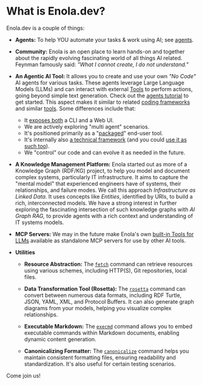 <!--
    SPDX-License-Identifier: Apache-2.0

    Copyright 2025 The Enola <https://enola.dev> Authors

    Licensed under the Apache License, Version 2.0 (the "License");
    you may not use this file except in compliance with the License.
    You may obtain a copy of the License at

        https://www.apache.org/licenses/LICENSE-2.0

    Unless required by applicable law or agreed to in writing, software
    distributed under the License is distributed on an "AS IS" BASIS,
    WITHOUT WARRANTIES OR CONDITIONS OF ANY KIND, either express or implied.
    See the License for the specific language governing permissions and
    limitations under the License.
-->

# What is Enola.dev?

Enola.dev is a couple of things:

* **Agents:** To help YOU automate your tasks & work using AI; see [agents](../agents/index.md).

* **Community:** Enola is an open place to learn hands-on and together about the rapidly evolving fascinating world of all things AI related. Feynman famously said: _"What I cannot create, I do not understand."_

* **An Agentic AI Tool:** It allows you to create and use your own _"No Code"_ AI agents for various tasks. These agents leverage Large Language Models (LLMs) and can interact with external [Tools](tool.md) to perform actions, going beyond simple text generation. Check out the [agents tutorial](../tutorial/agents.md) to get started. This aspect makes it similar to related [coding frameworks](other.md#agents-frameworks) and similar [tools](other.md#ai-tools). Some differences include that:

    * It [exposes both](../tutorial/chat.md) a CLI and a Web UI.
    * We are actively exploring "multi agent" scenarios.
    * It's positioned primarily as a "[packaged](../use/index.md)" end-user tool.
    * It's internally also [a technical framework](../dev/javadoc/) (and you could [use it as such too](../dev/maven.md)).
    * We "control" our code and can evolve it as needed in the future.

* **A Knowledge Management Platform:** Enola started out as more of a Knowledge Graph (RDF/KG) project, to help you model and document complex systems, particularly IT infrastructure. It aims to capture the "mental model" that experienced engineers have of systems, their relationships, and failure modes. We call this approach _Infrastructure as Linked Data_. It uses concepts like _Entities_, identified by URIs, to build a rich, interconnected models. We have a strong interest in further exploring the fascinating intersection of such knowledge graphs with _AI Graph RAG,_ to provide agents with a rich context and understanding of IT systems models.

* **MCP <!--(+A2A?)--> Servers:** We may in the future make Enola's own [built-in Tools for LLMs](tool.md) available as standalone MCP servers for use by other AI tools.

* **Utilities**

    * **Resource Abstraction:** The [`fetch`](../use/fetch/index.md) command can retrieve resources using various schemes, including HTTP(S), Git repositories, local files.

    * **Data Transformation Tool (Rosetta):** The [`rosetta`](../use/rosetta/index.md) command can convert between numerous data formats, including RDF Turtle, JSON, YAML, XML, and Protocol Buffers. It can also generate graph diagrams from your models, helping you visualize complex relationships.

    * **Executable Markdown:** The [`execmd`](../use/execmd/index.md) command allows you to embed executable commands within Markdown documents, enabling dynamic content generation.

    * **Canonicalizing Formatter:** The [`canonicalize`](../use/canonicalize/index.md) command helps you maintain consistent formatting files, ensuring readability and standardization. It's also useful for certain testing scenarios.

Come join us!
